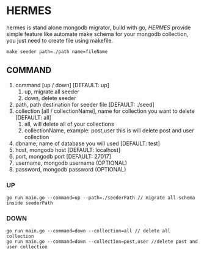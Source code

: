 # HERMES
hermes is stand alone mongodb migrator, build with go, *HERMES* provide simple feature like automate make schema for your mongodb collection,
you just need to create file using makefile.

```shell
make seeder path=./path name=fileName
```

## COMMAND
1. command [up / down] [DEFAULT: up]
   1. up, migrate all seeder
   2. down, delete seeder
2. path, path destination for seeder file [DEFAULT: ./seed]
3. collection [all / collectionName], name for collection you want to delete [DEFAULT: all]
   1. all, will delete all of your collections
   2. collectionName, example: post,user this is will delete post and user collection
4. dbname, name of database you will used [DEFAULT: test]
5. host, mongodb host [DEFAULT: localhost]
6. port, mongodb port [DEFAULT: 27017]
7. username, mongodb username (OPTIONAL)
8. password, mongodb password (OPTIONAL)

### UP
```shell
go run main.go --command=up --path=./seederPath // migrate all schema inside seederPath
```

### DOWN
```shell
go run main.go --command=down --collection=all // delete all collection
go run main.go --command=down --collection=post,user //delete post and user collection
```
